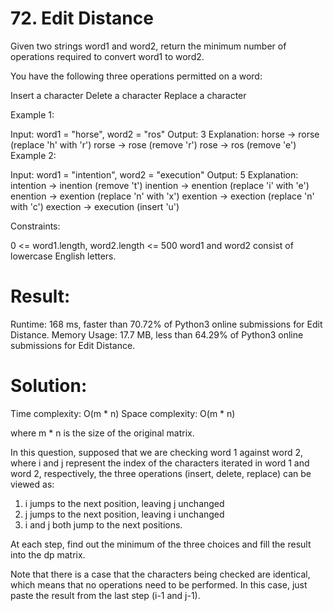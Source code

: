 # 72. Edit Distance

Given two strings word1 and word2, return the minimum number of operations required to convert word1 to word2.

You have the following three operations permitted on a word:

Insert a character
Delete a character
Replace a character

Example 1:

Input: word1 = "horse", word2 = "ros"
Output: 3
Explanation:
horse -> rorse (replace 'h' with 'r')
rorse -> rose (remove 'r')
rose -> ros (remove 'e')
Example 2:

Input: word1 = "intention", word2 = "execution"
Output: 5
Explanation:
intention -> inention (remove 't')
inention -> enention (replace 'i' with 'e')
enention -> exention (replace 'n' with 'x')
exention -> exection (replace 'n' with 'c')
exection -> execution (insert 'u')

Constraints:

0 <= word1.length, word2.length <= 500
word1 and word2 consist of lowercase English letters.

# Result:

Runtime: 168 ms, faster than 70.72% of Python3 online submissions for Edit Distance.
Memory Usage: 17.7 MB, less than 64.29% of Python3 online submissions for Edit Distance.

# Solution:

Time complexity: O(m \* n)
Space complexity: O(m \* n)

where m \* n is the size of the original matrix.

In this question, supposed that we are checking word 1 against word 2, where i and j represent the index of the characters iterated in word 1 and word 2, respectively, the three operations (insert, delete, replace) can be viewed as:

1. i jumps to the next position, leaving j unchanged
2. j jumps to the next position, leaving i unchanged
3. i and j both jump to the next positions.

At each step, find out the minimum of the three choices and fill the result into the dp matrix.

Note that there is a case that the characters being checked are identical, which means that no operations need to be performed. In this case, just paste the result from the last step (i-1 and j-1).
